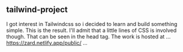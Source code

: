## tailwind-project
I got interest in Tailwindcss so i decided to learn and build something simple. This is the result. I'll admit that a little lines of CSS is involved though. That can be seen in the head tag. The work is hosted at 
...
https://zard.netlify.app/public/
...
